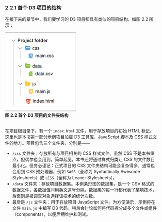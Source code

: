 ### 2.2.1 首个 D3 项目的结构

在接下来的章节中，我们要学习的 D3 项目都具有类似的项目结构，如图 2.2 所示：

![](../../../assets/2.2.1.png)<br/>**图 2.2 首个 D3 项目的文件夹结构**<br/><br/>

在项目根目录下，有一个 `index.html` 文件，用于存放项目的初始 HTML 标记。这里也是本书第一部分示例项目加载 D3 工具库、JavaScript 脚本及 CSS 样式文件的地方。项目包含三个文件夹，分别是——

- `/css` 文件夹：存放所有与项目相关的 CSS 样式文件。虽然 CSS 不是本书重点，但偶尔也会用到。简单起见，本书还将通过样式归类让 CSS 的文件数目最小化。但务必谨记：正式项目的 CSS 文件夹结构可能会复杂得多，通常也会用到 CSS 预处理器，例如 `SASS`（全称为 Syntactically Awesome Stylesheets）或 `LESS`（全称为 Leaner Stylesheets）。
- `/data` 文件夹：存放项目数据集。本例条形图的数据集，是一个 CSV 格式的数据文件，各数据值间用英文逗号分隔。数据集的每一行都代表了某项技术，后面则是被调查对象选择该技术的统计次数。
- 最后是 `/js` 文件夹：用于存放项目 JavaScript 文件。为方便演示，示例将在文件 `main.js` 中编写 D3 代码。稍后会讨论如何将代码拆分成多个文件或组件（components），以便后期维护和测试。